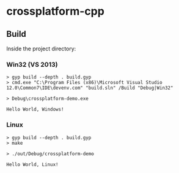 # crossplatform-cpp

## Build

Inside the project directory:

### Win32 (VS 2013)

```
> gyp build --depth . build.gyp
> cmd.exe "C:\Program Files (x86)\Microsoft Visual Studio 12.0\Common7\IDE\devenv.com" "build.sln" /Build "Debug|Win32"

> Debug\crossplatform-demo.exe

Hello World, Windows!
```

### Linux

```
> gyp build --depth . build.gyp
> make

> ./out/Debug/crossplatform-demo

Hello World, Linux!
```
